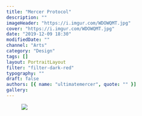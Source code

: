 ```yaml
---
title: "Mercer Protocol"
description: ""
imageHeader: "https://i.imgur.com/WDOWQMT.jpg"
cover: "https://i.imgur.com/WDOWQMT.jpg"
date: "2019-12-09 18:30"
modifiedDate: ""
channel: "Arts"
category: "Design"
tags: []
layout: PortraitLayout
filter: "filter-dark-red"
typography: ""
draft: false
authors: [{ name: "ultimatemercer", quote: "" }]
gallery:
---
```


<figure>
<img src="https://i.imgur.com/WDOWQMT.jpg" className="max-w-none mx-auto block"/>
</figure>
